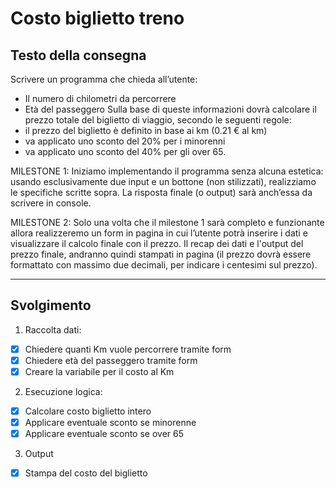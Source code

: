 # Costo biglietto treno

## Testo della consegna

Scrivere un programma che chieda all’utente:
- Il numero di chilometri da percorrere
- Età del passeggero
Sulla base di queste informazioni dovrà calcolare il prezzo totale del biglietto di viaggio, secondo le seguenti regole:
- il prezzo del biglietto è definito in base ai km (0.21 € al km)
- va applicato uno sconto del 20% per i minorenni
- va applicato uno sconto del 40% per gli over 65.

MILESTONE 1:
Iniziamo implementando il programma senza alcuna estetica: usando esclusivamente due input e un bottone (non stilizzati), realizziamo le specifiche scritte sopra. La risposta finale (o output) sarà anch’essa da scrivere in console.

MILESTONE 2:
Solo una volta che il milestone 1 sarà completo e funzionante allora realizzeremo un form in pagina in cui l’utente potrà inserire i dati e visualizzare il calcolo finale con il prezzo.
Il recap dei dati e l'output del prezzo finale, andranno quindi stampati in pagina (il prezzo dovrà essere formattato con massimo due decimali, per indicare i centesimi sul prezzo).


---

## Svolgimento
1. Raccolta dati:
  - [x] Chiedere quanti Km vuole percorrere tramite form
  - [x] Chiedere età del passeggero tramite form
  - [x] Creare la variabile per il costo al Km
2. Esecuzione logica:
  - [x] Calcolare costo biglietto intero
  - [x] Applicare eventuale sconto se minorenne 
  - [x] Applicare eventuale sconto se over 65
3. Output 
  - [x] Stampa del costo del biglietto
